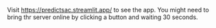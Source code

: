 Visit https://predictsac.streamlit.app/ to see the app. You might need to bring thr server online by clicking a button and waiting 30 seconds.
